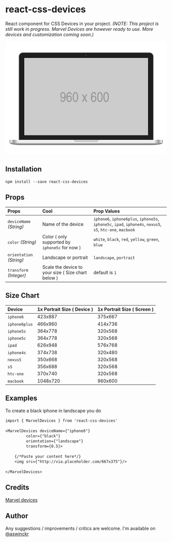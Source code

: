 react-css-devices
==================

React component for CSS Devices in your project.
*(NOTE: This project is still work in progress. Marvel Devices are however ready to use. More devices and customization coming soon.)*

![macbook](https://raw.githubusercontent.com/aswinckr/react-css-devices/master/lib/screenshots/macbook.png "Macbook made with CSS")


Installation
------------
`npm install --save react-css-devices`

Props
-----
| Props  | Cool  | Prop Values |
| :------------- | :----- | :------ |
| `deviceName` *(String)*  | Name of the device | `iphone6`, `iphone6plus`, `iphone5s`, `iphone5c`, `ipad`, `iphone4s`, `nexus5`, `s5`, `htc-one`, `macbook`
| `color` *(String)*  |   Color ( only supported by `iphone5c` for now ) | `white`, `black`, `red`, `yellow`, `green`, `blue` 
| `orientation` *(String)*  | Landscape or portrait | `landscape`, `portrait`
| `transform` *(Integer)*  | Scale the device to your size ( Size chart below ) | default is `1`

Size Chart
----------
| Device  | 1x Portrait Size ( Device )  | 1x Portrait Size ( Screen )   
| :------------- | :----- | :----- |
| `iphone6`  | 423x887 | 375x667
| `iphone6plus`  | 466x960 | 414x736  
| `iphone5s`  | 364x778 | 320x568 
| `iphone5c`  | 364x778 | 320x568
| `ipad`  | 626x948 | 576x768
| `iphone4s`  | 374x738 | 320x480
| `nexus5`  | 350x668 | 320x568
| `s5`  | 356x688 | 320x568
| `htc-one`  | 370x740 | 320x568
| `macbook`  | 1048x720 | 960x600


Examples
--------
To create a black iphone in landscape you do 
```
import { MarvelDevices } from 'react-css-devices'

<MarvelDevices deviceName={"iphone6"}
         color={"black"}
         orientation={"landscape"}
         transform={0.5}>
    
    {/*Paste your content here*/}
    <img src={"http://via.placeholder.com/667x375"}/> 
     
</MarvelDevices>
```
Credits
-------
[Marvel devices](https://marvelapp.github.io/devices.css/)

Author
------
 Any suggestions / improvements / critics are welcome. I'm available on [@aswinckr](https://twitter.com/aswinckr) 


 
